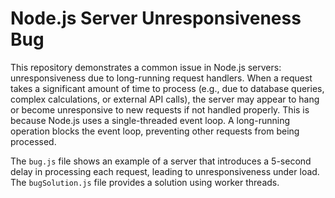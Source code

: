 # Node.js Server Unresponsiveness Bug

This repository demonstrates a common issue in Node.js servers: unresponsiveness due to long-running request handlers.  When a request takes a significant amount of time to process (e.g., due to database queries, complex calculations, or external API calls), the server may appear to hang or become unresponsive to new requests if not handled properly.  This is because Node.js uses a single-threaded event loop.  A long-running operation blocks the event loop, preventing other requests from being processed.

The `bug.js` file shows an example of a server that introduces a 5-second delay in processing each request, leading to unresponsiveness under load. The `bugSolution.js` file provides a solution using worker threads.